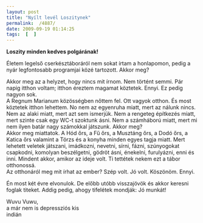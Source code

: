 ```yaml
---
layout: post
title: "Nyílt levél Loszitynek"
permalink:  /4887/ 
date: 2009-09-19 01:14:25
tags:  [  ] 
---
```

<strong>Loszity minden kedves polgárának!</strong>

Életem legelső cserkésztáboráról nem sokat írtam a honlapomon, pedig a nyár legfontosabb programjai közé tartozott. Akkor meg?



<!--break-->

Akkor meg az a helyzet, hogy nincs mit írnom. Nem történt semmi. Pár napig itthon voltam; itthon éreztem magamat köztetek. Ennyi. Ez pedig nagyon sok.  
 A Regnum Marianum közösségben nőttem fel. Ott vagyok otthon. És most köztetek itthon lehettem. No nem az egyenruha miatt, mert az nálunk nincs. Nem az alaki miatt, mert azt sem ismerjük. Nem a rengeteg építkezés miatt, mert szinte csak egy WC-t szoktunk ásni. Nem a számháború miatt, mert mi nem ilyen batár nagy számokkal játszunk. Akkor meg?  
 Akkor meg miattatok. A Hód őrs, a Fű őrs, a Musztáng őrs, a Dodó őrs, a Katica őrs valamint a Törzs és a konyha minden egyes tagja miatt. Mert lehetett veletek játszani, imádkozni, nevetni, sírni, fázni, szúnyogokat csapkodni, komolyan beszélgetni, gödröt ásni, énekelni, furulyázni, enni és inni. Mindent akkor, amikor az ideje volt. Ti tettétek nekem ezt a tábor otthonossá.  
 Az otthonáról meg mit írhat az ember? Szép volt. Jó volt. Köszönöm. Ennyi.

Én most két évre elvonulok. De előbb utóbb visszajövök és akkor keresni foglak titeket. Addig pedig, ahogy tifelétek mondják: Jó munkát!

Wuvu Vuwu,  
 a már nem is depressziós kis  
 indián

